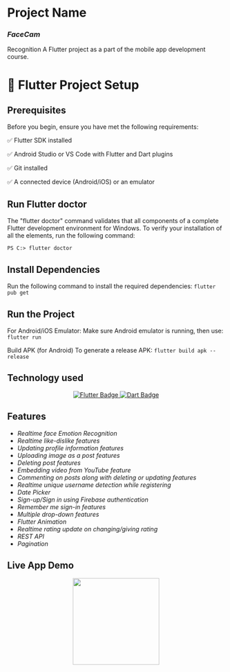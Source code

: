 
# **Project Name**

### *FaceCam*
Recognition
A Flutter project as a part of  the mobile app development course.

# 🚀 Flutter Project Setup
## Prerequisites
Before you begin, ensure you have met the following requirements:

✅ Flutter SDK installed

✅ Android Studio or VS Code with Flutter and Dart plugins

✅ Git installed

✅ A connected device (Android/iOS) or an emulator

## Run Flutter doctor

The "flutter doctor" command validates that all components of a complete Flutter development environment for Windows. To verify your installation of all the elements, run the following command:

``PS C:> flutter doctor`` 

## Install Dependencies
Run the following command to install the required dependencies:
``flutter pub get``

## Run the Project
For Android/iOS Emulator:
Make sure Android emulator is running, then use:
``flutter run``

Build APK (for Android)
To generate a release APK:
```flutter build apk --release```





## Technology used

<div id="badges" align = "center">
  <a href="https://flutter.dev/?gclid=Cj0KCQjwidSWBhDdARIsAIoTVb1hFezjDm0JJtHWNxz4pIUygGkz3Y5muVXzJwC9MNA7lUVN-xqDlNsaAmOyEALw_wcB&gclsrc=aw.ds">
    <img src="https://img.shields.io/badge/Flutter-blue?style=for-the-badge&logo=flutter&logoColor=white" alt="Flutter Badge"/>
  </a>
  <a href="https://dart.dev/guides">
     <img src="https://img.shields.io/badge/Dart-red?style=for-the-badge&logo=dart&logoColor=white" alt="Dart Badge"/>
  </a>
</div>

## Features
- *Realtime face Emotion Recognition*
- *Realtime like-dislike features*
- *Updating profile information features*
- *Uploading image as a post features*
- *Deleting post features*
- *Embedding video from YouTube feature*
- *Commenting on posts along with deleting or updating features*
- *Realtime unique username detection while registering*
- *Date Picker*
- *Sign-up/Sign in using Firebase authentication*
- *Remember me sign-in features*
- *Multiple drop-down features*
- *Flutter Animation*
- *Realtime rating update on changing/giving rating*
- *REST API*
- *Pagination*


## Live App Demo
<div id="header" align="center">
  <img src="https://media.giphy.com/media/iTWomlMFQXIA5DN0VZ/giphy.gif" width="200"/>
</div>





